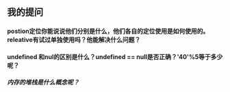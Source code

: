 ## 我的提问

#### postion定位你能说说他们分别是什么，他们各自的定位使用是如何使用的。releative有试过单独使用吗？他能解决什么问题？







#### undefined 和nul的区别是什么？undefined == null是否正确？'40'%5等于多少呢？



##### 内存的堆栈是什么概念呢？